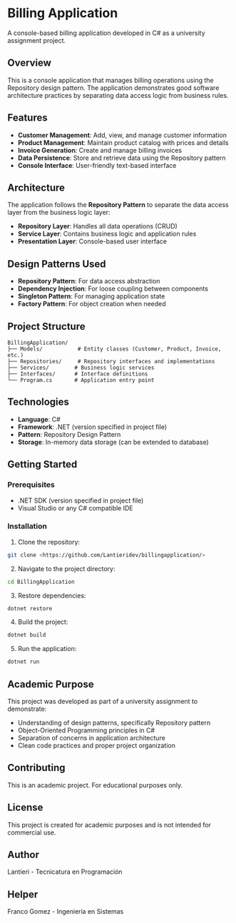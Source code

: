 # Billing Application

A console-based billing application developed in C# as a university assignment project.

## Overview

This is a console application that manages billing operations using the Repository design pattern. The application demonstrates good software architecture practices by separating data access logic from business rules.

## Features

- **Customer Management**: Add, view, and manage customer information
- **Product Management**: Maintain product catalog with prices and details
- **Invoice Generation**: Create and manage billing invoices
- **Data Persistence**: Store and retrieve data using the Repository pattern
- **Console Interface**: User-friendly text-based interface

## Architecture

The application follows the **Repository Pattern** to separate the data access layer from the business logic layer:

- **Repository Layer**: Handles all data operations (CRUD)
- **Service Layer**: Contains business logic and application rules
- **Presentation Layer**: Console-based user interface

## Design Patterns Used

- **Repository Pattern**: For data access abstraction
- **Dependency Injection**: For loose coupling between components
- **Singleton Pattern**: For managing application state
- **Factory Pattern**: For object creation when needed

## Project Structure

```
BillingApplication/
├── Models/           # Entity classes (Customer, Product, Invoice, etc.)
├── Repositories/     # Repository interfaces and implementations
├── Services/        # Business logic services
├── Interfaces/      # Interface definitions
└── Program.cs       # Application entry point
```

## Technologies

- **Language**: C#
- **Framework**: .NET (version specified in project file)
- **Pattern**: Repository Design Pattern
- **Storage**: In-memory data storage (can be extended to database)

## Getting Started

### Prerequisites

- .NET SDK (version specified in project file)
- Visual Studio or any C# compatible IDE

### Installation

1. Clone the repository:
```bash
git clone <https://github.com/Lantieridev/billingapplication/>
```

2. Navigate to the project directory:
```bash
cd BillingApplication
```

3. Restore dependencies:
```bash
dotnet restore
```

4. Build the project:
```bash
dotnet build
```

5. Run the application:
```bash
dotnet run
```

## Academic Purpose

This project was developed as part of a university assignment to demonstrate:
- Understanding of design patterns, specifically Repository pattern
- Object-Oriented Programming principles in C#
- Separation of concerns in application architecture
- Clean code practices and proper project organization

## Contributing

This is an academic project. For educational purposes only.

## License

This project is created for academic purposes and is not intended for commercial use.

## Author

Lantieri - Tecnicatura en Programación

## Helper

Franco Gomez - Ingeniería en Sistemas

